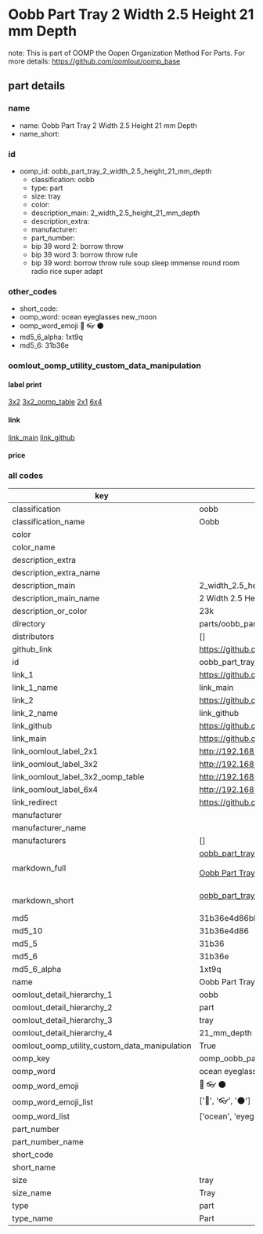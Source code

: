 # Oobb Part Tray 2 Width 2.5 Height 21 mm Depth  

note: This is part of OOMP the Oopen Organization Method For Parts. For more details: https://github.com/oomlout/oomp_base

##  part details
  







### name
* name: Oobb Part Tray 2 Width 2.5 Height 21 mm Depth
* name_short: 
### id
* oomp_id: oobb_part_tray_2_width_2.5_height_21_mm_depth
  * classification: oobb
  * type: part
  * size: tray
  * color: 
  * description_main: 2_width_2.5_height_21_mm_depth
  * description_extra: 
  * manufacturer: 
  * part_number: 
  * bip 39 word 2: borrow throw
  * bip 39 word 3: borrow throw rule
  * bip 39 word: borrow throw rule soup sleep immense round room radio rice super adapt

### other_codes
* short_code: 
* oomp_word: ocean eyeglasses new_moon
* oomp_word_emoji :ocean: :eyeglasses: :new_moon:
* md5_6_alpha: 1xt9q
* md5_6: 31b36e






### oomlout_oomp_utility_custom_data_manipulation
#### label print
[3x2](http://192.168.1.245:1112/?label=oomp%201xt9q)
[3x2_oomp_table](http://192.168.1.108:1112/?label=oomp%201xt9q)
[2x1](http://192.168.1.242:1112/?label=oomp%201xt9q)
[6x4](http://192.168.1.55:1112/?label=oomp%201xt9q)    

#### link

[link_main](https://github.com/oomlout/oomlout_oomp_version_1_messy/tree/main/parts/oobb_part_tray_2_width_2.5_height_21_mm_depth) [link_github](https://github.com/oomlout/oomlout_oomp_version_1_messy/tree/main/parts/oobb_part_tray_2_width_2.5_height_21_mm_depth)                             

#### price







### all codes 
| key | value |  
| --- | --- |  
| classification | oobb |  
| classification_name | Oobb |  
| color |  |  
| color_name |  |  
| description_extra |  |  
| description_extra_name |  |  
| description_main | 2_width_2.5_height_21_mm_depth |  
| description_main_name | 2 Width 2.5 Height 21 mm Depth |  
| description_or_color | 23k |  
| directory | parts/oobb_part_tray_2_width_2.5_height_21_mm_depth |  
| distributors | [] |  
| github_link | https://github.com/oomlout/oomlout_oomp_part_src/tree/main/parts/oobb_part_tray_2_width_2.5_height_21_mm_depth |  
| id | oobb_part_tray_2_width_2.5_height_21_mm_depth |  
| link_1 | https://github.com/oomlout/oomlout_oomp_version_1_messy/tree/main/parts/oobb_part_tray_2_width_2.5_height_21_mm_depth |  
| link_1_name | link_main |  
| link_2 | https://github.com/oomlout/oomlout_oomp_version_1_messy/tree/main/parts/oobb_part_tray_2_width_2.5_height_21_mm_depth |  
| link_2_name | link_github |  
| link_github | https://github.com/oomlout/oomlout_oomp_version_1_messy/tree/main/parts/oobb_part_tray_2_width_2.5_height_21_mm_depth |  
| link_main | https://github.com/oomlout/oomlout_oomp_version_1_messy/tree/main/parts/oobb_part_tray_2_width_2.5_height_21_mm_depth |  
| link_oomlout_label_2x1 | http://192.168.1.242:1112/?label=oomp%201xt9q |  
| link_oomlout_label_3x2 | http://192.168.1.245:1112/?label=oomp%201xt9q |  
| link_oomlout_label_3x2_oomp_table | http://192.168.1.108:1112/?label=oomp%201xt9q |  
| link_oomlout_label_6x4 | http://192.168.1.55:1112/?label=oomp%201xt9q |  
| link_redirect | https://github.com/oomlout/oomlout_oomp_version_1_messy/tree/main/parts/oobb_part_tray_2_width_2.5_height_21_mm_depth |  
| manufacturer |  |  
| manufacturer_name |  |  
| manufacturers | [] |  
| markdown_full | [oobb_part_tray_2_width_2.5_height_21_mm_depth](none)<br>[](none)<br>[Oobb Part Tray 2 Width 2.5 Height 21 Mm Depth](none)<br><br> |  
| markdown_short | [oobb_part_tray_2_width_2.5_height_21_mm_depth](none)<br><br> |  
| md5 | 31b36e4d86bbf78dc6659cff7a7850d0 |  
| md5_10 | 31b36e4d86 |  
| md5_5 | 31b36 |  
| md5_6 | 31b36e |  
| md5_6_alpha | 1xt9q |  
| name | Oobb Part Tray 2 Width 2.5 Height 21 mm Depth |  
| oomlout_detail_hierarchy_1 | oobb |  
| oomlout_detail_hierarchy_2 | part |  
| oomlout_detail_hierarchy_3 | tray |  
| oomlout_detail_hierarchy_4 | 21_mm_depth |  
| oomlout_oomp_utility_custom_data_manipulation | True |  
| oomp_key | oomp_oobb_part_tray_2_width_2.5_height_21_mm_depth |  
| oomp_word | ocean eyeglasses new_moon |  
| oomp_word_emoji | :ocean: :eyeglasses: :new_moon: |  
| oomp_word_emoji_list | [':ocean:', ':eyeglasses:', ':new_moon:'] |  
| oomp_word_list | ['ocean', 'eyeglasses', 'new_moon'] |  
| part_number |  |  
| part_number_name |  |  
| short_code |  |  
| short_name |  |  
| size | tray |  
| size_name | Tray |  
| type | part |  
| type_name | Part |  
